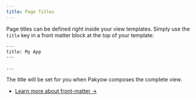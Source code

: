 ```yaml
---
title: Page Titles
---
```


Page titles can be defined right inside your view templates. Simply use the `title` key in a front matter block at the top of your template:

```html
---
title: My App
---

...
```

The title will be set for you when Pakyow composes the complete view.

* [Learn more about front-matter &rarr;](doc:frontend/front-matter)
